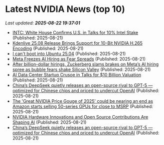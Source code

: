 # Latest NVIDIA News (top 10)
_Last updated: **2025-08-22 19:37:01**_

- [INTC: White House Confirms U.S. in Talks for 10% Intel Stake](https://finance.yahoo.com/news/intc-white-house-confirms-u-193235468.html) (Published: 2025-08-21)
- [Kdenlive 25.08 Release Brings Support for 10-Bit NVIDIA H.265 Encoding](https://www.omgubuntu.co.uk/2025/08/kdenlive-2508-rleased-10-bit-encoding-support) (Published: 2025-08-21)
- [I can't boot into Ubuntu 25.04](https://askubuntu.com/questions/1554820/i-cant-boot-into-ubuntu-25-04) (Published: 2025-08-21)
- [Meta Freezes AI Hiring as Fear Spreads](https://futurism.com/meta-freezes-ai-hiring-fear) (Published: 2025-08-21)
- [After billion-dollar hirings, Zuckerberg slams brakes on Meta’s AI hiring spree as bubble fears shake Silicon Valley](https://economictimes.indiatimes.com/news/international/us/meta-ai-hiring-freeze-mark-zuckerberg-slams-brakes-on-metas-ai-hiring-spree-as-bubble-fears-shake-stock-market/articleshow/123439563.cms) (Published: 2025-08-21)
- [AI Data Center Startup Crusoe in Talks for $10 Billion Valuation](https://financialpost.com/pmn/business-pmn/ai-data-center-startup-crusoe-in-talks-for-10-billion-valuation) (Published: 2025-08-21)
- [China’s DeepSeek quietly releases an open-source rival to GPT-5 — optimized for Chinese chips and priced to undercut OpenAI](https://biztoc.com/x/b332f542b03493d3) (Published: 2025-08-21)
- [The 'Great NVIDIA Price Gouge of 2025' could be nearing an end as Amazon starts selling 50-series GPUs for close to MSRP](https://www.rockpapershotgun.com/the-great-nvidia-price-gouge-of-2025-could-be-nearing-an-end-as-amazon-starts-selling-50-series-gpus-for-close-to-msrp) (Published: 2025-08-21)
- [NVIDIA Hardware Innovations and Open Source Contributions Are Shaping AI](https://developer.nvidia.com/blog/nvidia-hardware-innovations-and-open-source-contributions-are-shaping-ai/) (Published: 2025-08-21)
- [China’s DeepSeek quietly releases an open-source rival to GPT-5 — optimized for Chinese chips and priced to undercut OpenAI](https://fortune.com/2025/08/21/china-deepseek-releases-open-source-v3-1-model-to-rival-openai-gpt-5/) (Published: 2025-08-21)
